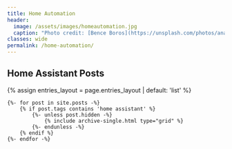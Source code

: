 ```yaml
---
title: Home Automation
header:
  image: /assets/images/homeautomation.jpg
  caption: "Photo credit: [Bence Boros](https://unsplash.com/photos/anapPhJFRhM)"
classes: wide
permalink: /home-automation/
---
```


## Home Assistant Posts

{% assign entries_layout = page.entries_layout | default: 'list' %}
<div class="entries-{{ entries_layout }}">

    {%- for post in site.posts -%}
        {% if post.tags contains 'home assistant' %}
            {%- unless post.hidden -%}
                {% include archive-single.html type="grid" %}
            {%- endunless -%}
        {% endif %}
    {%- endfor -%}

</div>




 
